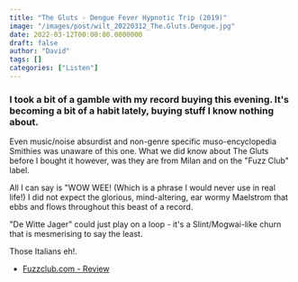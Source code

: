 ```yaml
---
title: "The Gluts - Dengue Fever Hypnotic Trip (2019)"
image: "/images/post/wilt_20220312_The.Gluts.Dengue.jpg"
date: 2022-03-12T00:00:00.0000000
draft: false
author: "David"
tags: []
categories: ["Listen"]
---
```

### I took a bit of a gamble with my record buying this evening. It's becoming a bit of a habit lately, buying stuff I know nothing about.

 Even music/noise absurdist and non-genre specific muso-encyclopedia Smithies was unaware of this one. What we did know about The Gluts before I bought it however, was they are from Milan and on the "Fuzz Club" label.

 All I can say is "WOW WEE! (Which is a phrase I would never use in real life!) I did not expect the glorious, mind-altering, ear wormy Maelstrom that ebbs and flows throughout this beast of a record. 

 "De Witte Jager" could just play on a loop - it's a Slint/Mogwai-like churn that is mesmerising to say the least.

 Those Italians eh!.

-  [Fuzzclub.com - Review](https://fuzzclub.com/products/the-gluts-dengue-fever-hypnotic-trip)